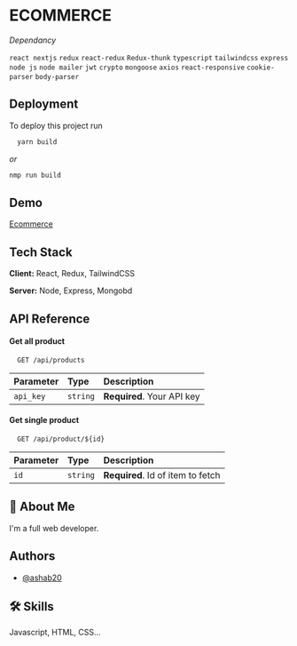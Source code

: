 
# ECOMMERCE

_Dependancy_

`react nextjs` `redux` `react-redux` `Redux-thunk`
`typescript` `tailwindcss` `express` `node js` `node mailer` `jwt` `crypto` `mongoose` `axios` `react-responsive` `cookie-parser` `body-parser`
## Deployment

To deploy this project run

```bash
  yarn build
```
_or_
```bash
nmp run build
```




## Demo

[Ecommerce]()


## Tech Stack

**Client:** React, Redux, TailwindCSS

**Server:** Node, Express, Mongobd


## API Reference

#### Get all product

```http
  GET /api/products
```

| Parameter | Type     | Description                |
| :-------- | :------- | :------------------------- |
| `api_key` | `string` | **Required**. Your API key |

#### Get single product

```http
  GET /api/product/${id}
```

| Parameter | Type     | Description                       |
| :-------- | :------- | :-------------------------------- |
| `id`      | `string` | **Required**. Id of item to fetch |




## 🚀 About Me
I'm a full web developer.


## Authors

- [@ashab20](https://www.github.com/ashab20)


## 🛠 Skills
Javascript, HTML, CSS...


